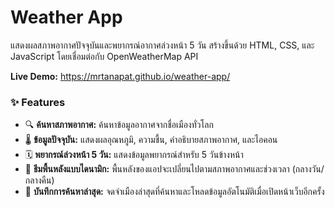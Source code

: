# Weather App
แสดงผลสภาพอากาศปัจจุบันและพยากรณ์อากาศล่วงหน้า 5 วัน สร้างขึ้นด้วย HTML, CSS, และ JavaScript โดยเชื่อมต่อกับ OpenWeatherMap API

**Live Demo:** https://mrtanapat.github.io/weather-app/

### ✨ Features
- 🔍 **ค้นหาสภาพอากาศ:** ค้นหาข้อมูลอากาศจากชื่อเมืองทั่วโลก
- 🌡️ **ข้อมูลปัจจุบัน:** แสดงผลอุณหภูมิ, ความชื้น, คำอธิบายสภาพอากาศ, และไอคอน
- 🗓️ **พยากรณ์ล่วงหน้า 5 วัน:** แสดงข้อมูลพยากรณ์สำหรับ 5 วันข้างหน้า
- 🎨 **ธีมพื้นหลังแบบไดนามิก:** พื้นหลังของแอปจะเปลี่ยนไปตามสภาพอากาศและช่วงเวลา (กลางวัน/กลางคืน)
- 💾 **บันทึกการค้นหาล่าสุด:** จดจำเมืองล่าสุดที่ค้นหาและโหลดข้อมูลอัตโนมัติเมื่อเปิดหน้าเว็บอีกครั้ง
